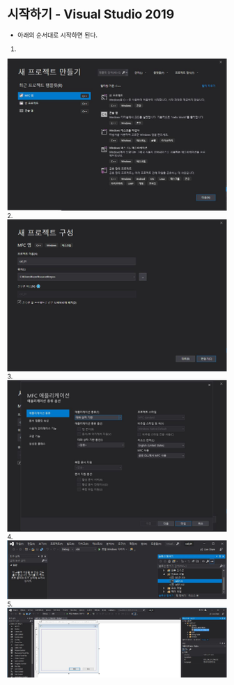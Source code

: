 # 시작하기 - Visual Studio 2019
* 아래의 순서대로 시작하면 된다.

1.  
![Alt text](_images/start/01.JPG)  
2.
![Alt text](_images/start/02.JPG)  
3.
![Alt text](_images/start/03.JPG)  
4.
![Alt text](_images/start/04.JPG)  
5.
![Alt text](_images/start/05.JPG)

